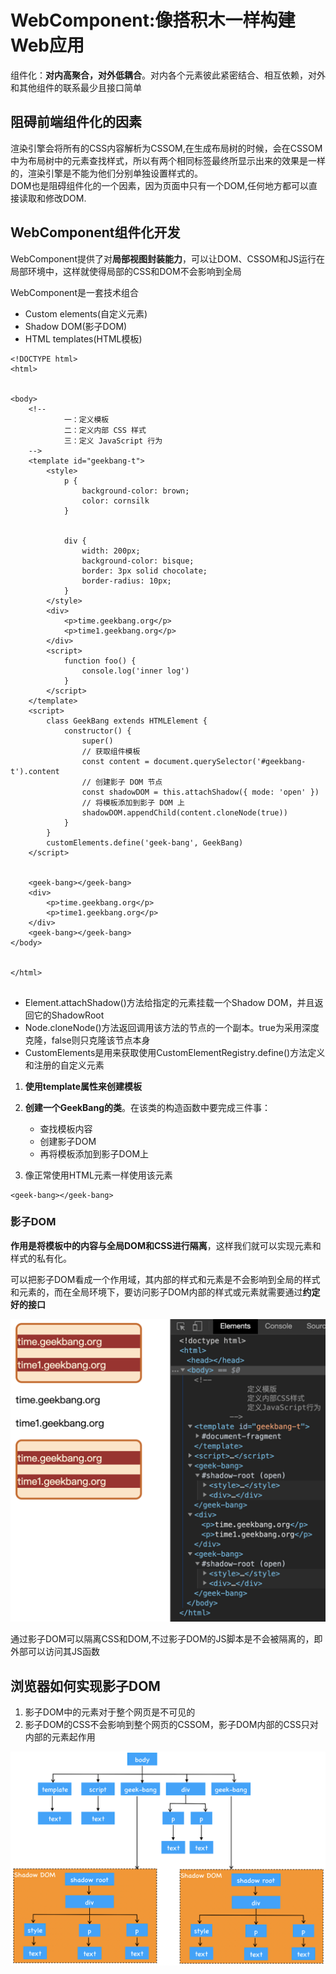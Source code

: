 # WebComponent:像搭积木一样构建Web应用

组件化：**对内高聚合，对外低耦合**。对内各个元素彼此紧密结合、相互依赖，对外和其他组件的联系最少且接口简单

## 阻碍前端组件化的因素
渲染引擎会将所有的CSS内容解析为CSSOM,在生成布局树的时候，会在CSSOM中为布局树中的元素查找样式，所以有两个相同标签最终所显示出来的效果是一样的，渲染引擎是不能为他们分别单独设置样式的。  
DOM也是阻碍组件化的一个因素，因为页面中只有一个DOM,任何地方都可以直接读取和修改DOM.

## WebComponent组件化开发
WebComponent提供了对**局部视图封装能力**，可以让DOM、CSSOM和JS运行在局部环境中，这样就使得局部的CSS和DOM不会影响到全局  

WebComponent是一套技术组合  
- Custom elements(自定义元素)
- Shadow DOM(影子DOM)
- HTML templates(HTML模板)

```
<!DOCTYPE html>
<html>


<body>
    <!--
            一：定义模板
            二：定义内部 CSS 样式
            三：定义 JavaScript 行为
    -->
    <template id="geekbang-t">
        <style>
            p {
                background-color: brown;
                color: cornsilk
            }


            div {
                width: 200px;
                background-color: bisque;
                border: 3px solid chocolate;
                border-radius: 10px;
            }
        </style>
        <div>
            <p>time.geekbang.org</p>
            <p>time1.geekbang.org</p>
        </div>
        <script>
            function foo() {
                console.log('inner log')
            }
        </script>
    </template>
    <script>
        class GeekBang extends HTMLElement {
            constructor() {
                super()
                // 获取组件模板
                const content = document.querySelector('#geekbang-t').content
                // 创建影子 DOM 节点
                const shadowDOM = this.attachShadow({ mode: 'open' })
                // 将模板添加到影子 DOM 上
                shadowDOM.appendChild(content.cloneNode(true))
            }
        }
        customElements.define('geek-bang', GeekBang)
    </script>


    <geek-bang></geek-bang>
    <div>
        <p>time.geekbang.org</p>
        <p>time1.geekbang.org</p>
    </div>
    <geek-bang></geek-bang>
</body>


</html>


```
- Element.attachShadow()方法给指定的元素挂载一个Shadow DOM，并且返回它的ShadowRoot
- Node.cloneNode()方法返回调用该方法的节点的一个副本。true为采用深度克隆，false则只克隆该节点本身
- CustomElements是用来获取使用CustomElementRegistry.define()方法定义和注册的自定义元素
  

1. **使用template属性来创建模板**
2. **创建一个GeekBang的类**。在该类的构造函数中要完成三件事：  
   - 查找模板内容
   - 创建影子DOM
   - 再将模板添加到影子DOM上

3. 像正常使用HTML元素一样使用该元素  

```
<geek-bang></geek-bang>
```

### 影子DOM
**作用是将模板中的内容与全局DOM和CSS进行隔离**，这样我们就可以实现元素和样式的私有化。  

可以把影子DOM看成一个作用域，其内部的样式和元素是不会影响到全局的样式和元素的，而在全局环境下，要访问影子DOM内部的样式或元素就需要通过**约定好的接口**  

![](img/影子DOM.png)  

通过影子DOM可以隔离CSS和DOM,不过影子DOM的JS脚本是不会被隔离的，即外部可以访问其JS函数

## 浏览器如何实现影子DOM
1. 影子DOM中的元素对于整个网页是不可见的
2. 影子DOM的CSS不会影响到整个网页的CSSOM，影子DOM内部的CSS只对内部的元素起作用

![](img/影子DOM结构.png)